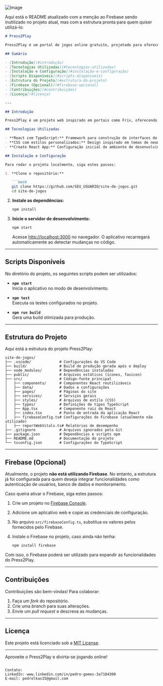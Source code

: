 ![Image](https://github.com/user-attachments/assets/d1e08111-d248-46bc-8adb-c4ce0ed69e4e)

Aqui está o README atualizado com a menção ao Firebase sendo inutilizado no projeto atual, mas com a estrutura pronta para quem quiser utilizá-lo:  

```markdown
# Press2Play

Press2Play é um portal de jogos online gratuito, projetado para oferecer uma experiência divertida e acessível diretamente no navegador. Este projeto foi desenvolvido com React e TypeScript para proporcionar um desempenho rápido e fluido.

## Sumário

- [Introdução](#introdução)
- [Tecnologias Utilizadas](#tecnologias-utilizadas)
- [Instalação e Configuração](#instalação-e-configuração)
- [Scripts Disponíveis](#scripts-disponíveis)
- [Estrutura do Projeto](#estrutura-do-projeto)
- [Firebase (Opcional)](#firebase-opcional)
- [Contribuições](#contribuições)
- [Licença](#licença)

---

## Introdução

Press2Play é um projeto web inspirado em portais como Friv, oferecendo integração de jogos via iframes para garantir uma jogabilidade instantânea e sem necessidade de instalação.

## Tecnologias Utilizadas

- **React com TypeScript:** Framework para construção de interfaces de usuário.
- **CSS com estilos personalizados:** Design inspirado em temas de neon e jogos online.
- **Create React App:** Configuração inicial do ambiente de desenvolvimento.

## Instalação e Configuração

Para rodar o projeto localmente, siga estes passos:

1. **Clone o repositório:**

   ```bash
   git clone https://github.com/SEU_USUARIO/site-de-jogos.git
   cd site-de-jogos
   ```

2. **Instale as dependências:**

   ```bash
   npm install
   ```

3. **Inicie o servidor de desenvolvimento:**

   ```bash
   npm start
   ```

   Acesse [http://localhost:3000](http://localhost:3000) no navegador. O aplicativo recarregará automaticamente ao detectar mudanças no código.

---

## Scripts Disponíveis

No diretório do projeto, os seguintes scripts podem ser utilizados:

- **`npm start`**  
  Inicia o aplicativo no modo de desenvolvimento.

- **`npm test`**  
  Executa os testes configurados no projeto.

- **`npm run build`**  
  Gera uma build otimizada para produção.

---

## Estrutura do Projeto

Aqui está a estrutura do projeto Press2Play:

```
site-de-jogos/
├── .vscode/             # Configurações do VS Code
├── build/               # Build de produção gerada após o deploy
├── node_modules/        # Dependências instaladas
├── public/              # Arquivos estáticos (ícones, favicon)
├── src/                 # Código-fonte principal
│   ├── components/      # Componentes React reutilizáveis
│   ├── data/            # Dados e configurações
│   ├── pages/           # Páginas do site
│   ├── services/        # Serviços gerais
│   ├── styles/          # Arquivos de estilo (CSS)
│   ├── types/           # Definições de tipos TypeScript
│   ├── App.tsx          # Componente raiz do React
│   ├── index.tsx        # Ponto de entrada da aplicação React
│   ├── firebaseConfig.ts# Configurações do Firebase (atualmente não utilizado)
│   ├── reportWebVitals.ts# Relatórios de desempenho
├── .gitignore           # Arquivos ignorados pelo Git
├── package.json         # Dependências e scripts npm
├── README.md            # Documentação do projeto
└── tsconfig.json        # Configurações do TypeScript
```

---

## Firebase (Opcional)

Atualmente, o projeto **não está utilizando Firebase**. No entanto, a estrutura já foi configurada para quem deseja integrar funcionalidades como autenticação de usuários, banco de dados e monitoramento.

Caso queira ativar o Firebase, siga estes passos:

1. Crie um projeto no [Firebase Console](https://console.firebase.google.com/).
2. Adicione um aplicativo web e copie as credenciais de configuração.
3. No arquivo `src/firebaseConfig.ts`, substitua os valores pelos fornecidos pelo Firebase.
4. Instale o Firebase no projeto, caso ainda não tenha:

   ```bash
   npm install firebase
   ```

Com isso, o Firebase poderá ser utilizado para expandir as funcionalidades do Press2Play.

---

## Contribuições

Contribuições são bem-vindas! Para colaborar:

1. Faça um *fork* do repositório.
2. Crie uma *branch* para suas alterações.
3. Envie um *pull request* e descreva as mudanças.

---

## Licença

Este projeto está licenciado sob a [MIT License](LICENSE).

---

Aproveite o Press2Play e divirta-se jogando online!
```

Contato: 
LinkedIn: www.linkedin.com/in/pedro-gomes-3a7184300
E-mail: pedrolkas15@gmail.com
